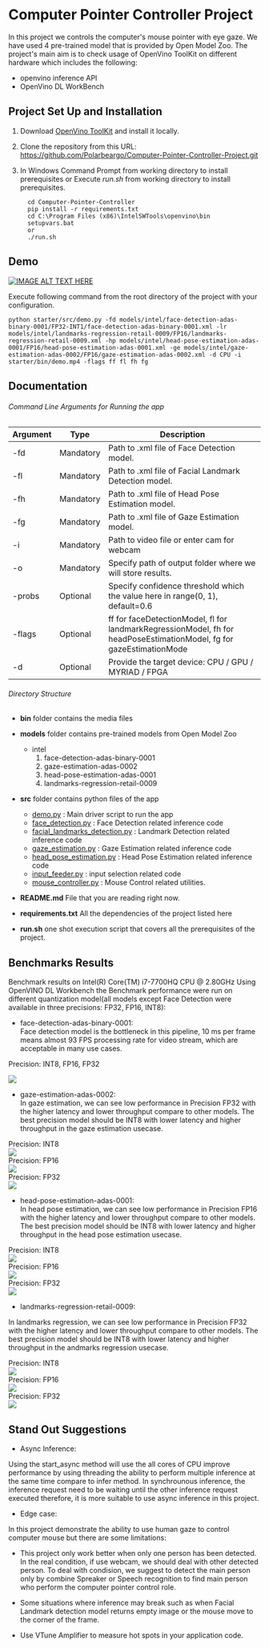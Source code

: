 # Computer Pointer Controller Project  

[image1]: ./images/fdall.png    
[image2]: ./images/gei8.png
[image3]: ./images/gefp32.png 
[image4]: ./images/gefp16.png
[image5]: ./images/hpINT8.png
[image6]: ./images/hpFP16.png
[image7]: ./images/hpFP32.png
[image8]: ./images/landmarksINT8.png
[image9]: ./images/landmarksFP16.png
[image10]: ./images/landmarksFP32.png


In this project we controls the computer's mouse pointer with eye gaze.
We have used 4 pre-trained model that is provided by Open Model Zoo.
The project's main aim is to check usage of OpenVino ToolKit on different hardware
which includes the following:

- openvino inference API
- OpenVino DL WorkBench

## Project Set Up and Installation

1. Download [OpenVino ToolKit](https://software.intel.com/content/www/us/en/develop/tools/openvino-toolkit/choose-download.html) and install it locally.

2. Clone the repository from this URL: https://github.com/Polarbeargo/Computer-Pointer-Controller-Project.git
           
3. In Windows Command Prompt from working directory to install prerequisites or Execute <i>run.sh</i> from working directory to install prerequisites.

         cd Computer-Pointer-Controller
         pip install -r requirements.txt
         cd C:\Program Files (x86)\IntelSWTools\openvino\bin
         setupvars.bat
         or
         ./run.sh


## Demo  
[![IMAGE ALT TEXT HERE](https://img.youtube.com/vi/NkXa3oqZm2Y/0.jpg)](https://youtu.be/NkXa3oqZm2Y)

Execute following command from the root directory of the project with your configuration.
    
    python starter/src/demo.py -fd models/intel/face-detection-adas-binary-0001/FP32-INT1/face-detection-adas-binary-0001.xml -lr models/intel/landmarks-regression-retail-0009/FP16/landmarks-regression-retail-0009.xml -hp models/intel/head-pose-estimation-adas-0001/FP16/head-pose-estimation-adas-0001.xml -ge models/intel/gaze-estimation-adas-0002/FP16/gaze-estimation-adas-0002.xml -d CPU -i starter/bin/demo.mp4 -flags ff fl fh fg

## Documentation

###### Command Line Arguments for Running the app

Argument|Type|Description
| ------------- | ------------- | -------------
-fd | Mandatory | Path to .xml file of Face Detection model.
-fl | Mandatory | Path to .xml file of Facial Landmark Detection model.
-fh| Mandatory | Path to .xml file of Head Pose Estimation model.
-fg| Mandatory | Path to .xml file of Gaze Estimation model.
-i| Mandatory | Path to video file or enter cam for webcam
-o| Mandatory | Specify path of output folder where we will store results.
-probs  | Optional | Specify confidence threshold which the value here in range(0, 1), default=0.6
-flags | Optional | ff for faceDetectionModel, fl for landmarkRegressionModel, fh for headPoseEstimationModel, fg for gazeEstimationMode
-d | Optional | Provide the target device: CPU / GPU / MYRIAD / FPGA

###### Directory Structure

- <b>bin</b> folder contains the media files
- <b>models</b> folder contains pre-trained models from Open Model Zoo
    - intel
        1. face-detection-adas-binary-0001
        2. gaze-estimation-adas-0002
        3. head-pose-estimation-adas-0001
        4. landmarks-regression-retail-0009
- <b>src</b> folder contains python files of the app
    
    + [demo.py](./starter/src/demo.py) : Main driver script to run the app
    + [face_detection.py](./starter/src/face_detection.py) : Face Detection related inference code
    + [facial_landmarks_detection.py](./starter/src/facial_landmarks_detection.py) : Landmark Detection related inference code
    + [gaze_estimation.py](./starter/src/gaze_estimation.py) : Gaze Estimation related inference code
    + [head_pose_estimation.py](./starter/src/head_pose_estimation.py) : Head Pose Estimation related inference code
    + [input_feeder.py](./starter/src/input_feeder.py) : input selection related code
    + [mouse_controller.py](./starter/src/mouse_controller.py) : Mouse Control related utilities.
    
- <b>README.md</b> File that you are reading right now.
- <b>requirements.txt</b> All the dependencies of the project listed here
- <b>run.sh</b> one shot execution script that covers all the prerequisites of the project.

## Benchmarks Results

Benchmark results on Intel(R) Core(TM) i7-7700HQ CPU @ 2.80GHz Using OpenVINO DL Workbench the Benchmark performance were run on different quantization model(all models except Face Detection were available in three precisions: FP32, FP16, INT8):

* face-detection-adas-binary-0001:  
Face detection model is the bottleneck in this pipeline, 10 ms per frame means almost 93 FPS processing rate for video stream, which are acceptable in many use cases.
   
Precision: INT8, FP16, FP32  

![][image1]   

* gaze-estimation-adas-0002:  
In gaze estimation, we can see low performance in Precision FP32 with the higher latency and lower throughput compare to other models. The best precision model should be INT8 with lower latency and higher throughput in the gaze estimation usecase.    

Precision: INT8  
![][image2]  
Precision: FP16   
![][image4]  
Precision: FP32    
![][image3]  
* head-pose-estimation-adas-0001:  
In head pose estimation, we can see low performance in Precision FP16 with the higher latency and lower throughput compare to other models. The best precision model should be INT8 with lower latency and higher throughput in the head pose estimation usecase.  

Precision: INT8  
![][image5]  
Precision: FP16  
![][image6]  
Precision: FP32  
![][image7]  
* landmarks-regression-retail-0009:  

In landmarks regression, we can see low performance in Precision FP32 with the higher latency and lower throughput compare to other models. The best precision model should be INT8 with lower latency and higher throughput in the andmarks regression usecase.  

Precision: INT8  
![][image8]  
Precision: FP16  
![][image9]  
Precision: FP32  
![][image10]  
## Stand Out Suggestions  


* Async Inference:  

Using the start_async method will use the all cores of CPU improve performance by using threading the ability to perform multiple inference at the same time compare to infer method. In synchrounous inference, the inference request need to be waiting until the other inference request executed therefore, it is more suitable to use async inference in this project.  

* Edge case:  

In this project demonstrate the ability to use human gaze to control computer mouse but there are some limitations:

   * This project only work better when only one person has been detected. In the real condition, if use webcam, we should deal with other detected person. To deal with condision, we suggest to detect the main person only by combine Spreaker or Speech recognition to find main person who perform the computer pointer control role.
   * Some situations where inference may break such as when Facial Landmark detection model returns empty image or the mouse move to the corner of the frame.  
   

* Use VTune Amplifier to measure hot spots in your application code.
